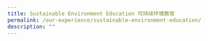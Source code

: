 ```yaml
---
title: Sustainable Environment Education 可持续环境教育
permalink: /our-experience/sustainable-environment-education/
description: ""
---
```

